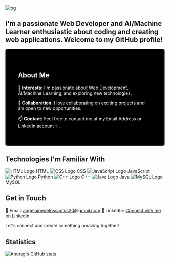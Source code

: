 [![bg][banner]][website]

[banner]: https://img.shields.io/badge/-Hi%20there,%20I'm%20Angelo%20Joe!%20👋-000000?style=for-the-badge&labelColor=000000&logo=none&logoColor=white&color=black&labelWidth=10000
[website]: #

## I'm a passionate Web Developer and AI/Machine Learner enthusiastic about coding and creating web applications. Welcome to my GitHub profile!

<div style="background-color: black; color: white; padding: 40px; border-radius: 5px;">

## About Me

👀 **Interests:** I'm passionate about Web Development, AI/Machine Learning, and exploring new technologies.

💞 **Collaboration:** I love collaborating on exciting projects and am open to new opportunities.

📫 **Contact:** Feel free to contact me at my Email Address or LinkedIn account ✨.

</div>

## Technologies I'm Familiar With
![HTML Logo](https://img.icons8.com/color/48/000000/html-5--v1.png) HTML ![CSS Logo](https://img.icons8.com/color/48/000000/css3.png) CSS ![JavaScript Logo](https://img.icons8.com/color/48/000000/javascript--v1.png) JavaScript ![Python Logo](https://img.icons8.com/color/48/000000/python--v1.png) Python ![C++ Logo](https://img.icons8.com/color/48/000000/c-plus-plus-logo--v2.png) C++ ![Java Logo](https://img.icons8.com/color/48/000000/java-coffee-cup-logo--v1.png) Java ![MySQL Logo](https://img.icons8.com/ios-filled/50/000000/mysql-logo.png) MySQL


## **Get in Touch**
📧 Email: angelojoedelossantos20@gmail.com
🔗 LinkedIn: [Connect with me on LinkedIn](https://www.linkedin.com/in/angelo-joe-delos-santos-535627283/)

Let's connect and create something amazing together!

## Statistics
[![Anurag's GitHub stats](https://github-readme-stats.vercel.app/api?username=anuraghazra)](https://github.com/anuraghazra/github-readme-stats)
